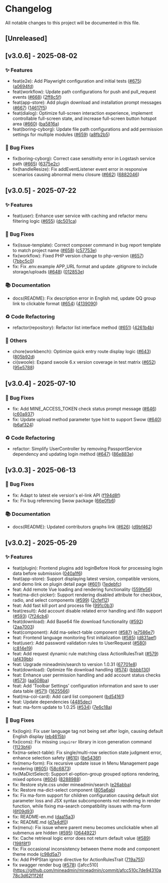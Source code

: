 # Changelog

All notable changes to this project will be documented in this file.

## [Unreleased]

## [v3.0.6] - 2025-08-02

### ✨ Features
- feat(e2e): Add Playwright configuration and initial tests ([#675](https://github.com/mineadmin/mineadmin/pull/675)) ([a0694fd](https://github.com/mineadmin/mineadmin/commit/a0694fd84da20ae758bebdc744af5188d4b3ae4d))
- feat(workflow): Update path configurations for push and pull_request events ([#668](https://github.com/mineadmin/mineadmin/pull/668)) ([2ff8c5f](https://github.com/mineadmin/mineadmin/commit/2ff8c5fb957cd2cf252f6eb33b852b3f030bb80a))
- feat(app-store): Add plugin download and installation prompt messages ([#667](https://github.com/mineadmin/mineadmin/pull/667)) ([14617f5](https://github.com/mineadmin/mineadmin/commit/14617f5b600691141e8b688fb4741d9ba35050fc))
- feat(dialog): Optimize full-screen interaction experience, implement controllable full-screen state, and increase full-screen button hotspot area ([#660](https://github.com/mineadmin/mineadmin/pull/660)) ([ba5816a](https://github.com/mineadmin/mineadmin/commit/ba5816a2d5f210f4a771d7ab960f42aa1ea65998))
- feat(boring-cyborg): Update file path configurations and add permission settings for multiple modules ([#659](https://github.com/mineadmin/mineadmin/pull/659)) ([a8fb2b5](https://github.com/mineadmin/mineadmin/commit/a8fb2b5ad117f5d3755011e7b43b2ed42dafac75))

### 🐛 Bug Fixes
- fix(boring-cyborg): Correct case sensitivity error in Logstash service path ([#665](https://github.com/mineadmin/mineadmin/pull/665)) ([6375e2c](https://github.com/mineadmin/mineadmin/commit/6375e2ce247fc040cb5d5c0b1088c5acc0de4c3b))
- fix(handleResize): Fix addEventListener event error in responsive scenarios causing abnormal menu closure ([#662](https://github.com/mineadmin/mineadmin/pull/662)) ([6882046](https://github.com/mineadmin/mineadmin/commit/6882046d84eec0350d0b889d4cbb9ab73e8cc5f1))

## [v3.0.5] - 2025-07-22

### ✨ Features
- feat(user): Enhance user service with caching and refactor menu filtering logic ([#655](https://github.com/mineadmin/mineadmin/pull/655)) ([dc501ca](https://github.com/mineadmin/mineadmin/commit/dc501ca91c84293169e51631a25e5f02e7a57192))

### 🐛 Bug Fixes
- fix(issue-template): Correct composer command in bug report template to match project name ([#658](https://github.com/mineadmin/mineadmin/pull/658)) ([c57753e](https://github.com/mineadmin/mineadmin/commit/c57753e3f547683dc3e14836c3563a51ba4edaee))
- fix(workflow): Fixed PHP version change to php-version ([#657](https://github.com/mineadmin/mineadmin/pull/657)) ([7bbc5c0](https://github.com/mineadmin/mineadmin/commit/7bbc5c09301d93b67b4539e9f321dab2165a4c77))
- fix: Fix .env.example APP_URL format and update .gitignore to include storage/uploads ([#648](https://github.com/mineadmin/mineadmin/pull/648)) ([012853e](https://github.com/mineadmin/mineadmin/commit/012853e71ae2da8ac3905c715dc9412365f925e0))

### 📚 Documentation
- docs(README): Fix description error in English md, update QQ group link to clickable format ([#654](https://github.com/mineadmin/mineadmin/pull/654)) ([4139090](https://github.com/mineadmin/mineadmin/commit/4139090a67245cc3321da875a2956dd720c255b2))

### ♻️ Code Refactoring
- refactor(repository): Refactor list interface method ([#651](https://github.com/mineadmin/mineadmin/pull/651)) ([4261b4b](https://github.com/mineadmin/mineadmin/commit/4261b4b06bf1e09af9e33979f46da7d436148095))

### 🔧 Others
- chore(workbench): Optimize quick entry route display logic ([#643](https://github.com/mineadmin/mineadmin/pull/643)) ([805b92d](https://github.com/mineadmin/mineadmin/commit/805b92dc48b1f0182f47c640b8730b5582ef4143))
- ci(swoole): Expand swoole 6.x version coverage in test matrix ([#652](https://github.com/mineadmin/mineadmin/pull/652)) ([95e5788](https://github.com/mineadmin/mineadmin/commit/95e578866e79d2d09fcaeacefdb93a3fb2796c50))

## [v3.0.4] - 2025-07-10

### 🐛 Bug Fixes
- fix: Add MINE_ACCESS_TOKEN check status prompt message ([#646](https://github.com/mineadmin/mineadmin/pull/646)) ([c60a937](https://github.com/mineadmin/mineadmin/commit/c60a9374c8c20ff3e0622b3e12dac5da602033e1))
- fix: Update upload method parameter type hint to support Swow ([#640](https://github.com/mineadmin/mineadmin/pull/640)) ([b6af324](https://github.com/mineadmin/mineadmin/commit/b6af32480010506edbf6a16c06ab72ec653a98c6))

### ♻️ Code Refactoring
- refactor: Simplify UserController by removing PassportService dependency and updating login method ([#647](https://github.com/mineadmin/mineadmin/pull/647)) ([86e883e](https://github.com/mineadmin/mineadmin/commit/86e883ea629459dfb5eac158e172da8084ca07b4))

## [v3.0.3] - 2025-06-13

### 🐛 Bug Fixes
- fix: Adapt to latest ele version's el-link API ([f194d8f](https://github.com/mineadmin/mineadmin/commit/f194d8f2c3cf7b61da23c48142deedd7b10ad3dd))
- fix: Fix bug referencing Swow package ([66e0fb6](https://github.com/mineadmin/mineadmin/commit/66e0fb6f225a81df22a488b2ed7cca08ea448d4f))

### 📚 Documentation
- docs(README): Updated contributors graphs link ([#626](https://github.com/mineadmin/mineadmin/pull/626)) ([d9bf462](https://github.com/mineadmin/mineadmin/commit/d9bf46280101bacc64edc4d0670c2f1469d079bf))

## [v3.0.2] - 2025-05-29

### ✨ Features
- feat(plugin): Frontend plugins add loginBefore Hook for processing login data before submission ([040a1f6](https://github.com/mineadmin/mineadmin/commit/040a1f6b75a72a1bd8e38d1e472639426ce7425c))
- feat(app-store): Support displaying latest version, compatible versions, and demo link on plugin detail page ([#601](https://github.com/mineadmin/mineadmin/pull/601)) ([1edebfc](https://github.com/mineadmin/mineadmin/commit/1edebfc5c789dbb7cfd0476010c3a619172ac33d))
- feat: Add remote Vue loading and rendering functionality ([559fe56](https://github.com/mineadmin/mineadmin/commit/559fe5624d1be42b9f4da292262d7d727d332121))
- feat(ma-dict-picker): Support rendering disabled attribute for checkbox, radio, and select components ([#599](https://github.com/mineadmin/mineadmin/pull/599)) ([2cfef12](https://github.com/mineadmin/mineadmin/commit/2cfef1257fb4d300bac601487f946b9672ed8fd9))
- feat: Add fast kill port and process file ([991c0b3](https://github.com/mineadmin/mineadmin/commit/991c0b3eb3f4bddfd5502af28f0d267afa6b51ae))
- feat(result): Add account disable related error handling and i18n support ([#593](https://github.com/mineadmin/mineadmin/pull/593)) ([7f24cb4](https://github.com/mineadmin/mineadmin/commit/7f24cb46524edc522ecdfca2bd01fb2e5f6d90e1))
- feat(download): Add Base64 file download functionality ([#592](https://github.com/mineadmin/mineadmin/pull/592)) ([2aa7003](https://github.com/mineadmin/mineadmin/commit/2aa7003d374d0c75626c0084cd391556e1537664))
- feat(component): Add ma-select-table component ([#587](https://github.com/mineadmin/mineadmin/pull/587)) ([e7586e7](https://github.com/mineadmin/mineadmin/commit/e7586e73a7f403bd724938da001d1bf8e30d2d2b))
- feat: Frontend language monitoring first initialization ([#585](https://github.com/mineadmin/mineadmin/pull/585)) ([d831aef](https://github.com/mineadmin/mineadmin/commit/d831aef2860425c982bb61287ba588b1b997d1da))
- feat(user): Add password validation rules to UserRequest ([#580](https://github.com/mineadmin/mineadmin/pull/580)) ([c814e19](https://github.com/mineadmin/mineadmin/commit/c814e19a0f67419fef61fbd3a817ffd1552f2a90))
- feat: Add request dynamic rule matching class ActionRulesTrait ([#579](https://github.com/mineadmin/mineadmin/pull/579)) ([af439bb](https://github.com/mineadmin/mineadmin/commit/af439bb781483b6a9c3a288e266bd54a0cc10488))
- feat: Upgrade mineadmin/search to version 1.0.31 ([67701e8](https://github.com/mineadmin/mineadmin/commit/67701e8257eaaac885764a9dc22199d7fa8fc633))
- feat(download): Optimize file download handling ([#574](https://github.com/mineadmin/mineadmin/pull/574)) ([bbbb130](https://github.com/mineadmin/mineadmin/commit/bbbb130135fc97d9e83066ed6a82b82be1a48dea))
- feat: Enhance user permission handling and add account status checks ([#573](https://github.com/mineadmin/mineadmin/pull/573)) ([aa508ba](https://github.com/mineadmin/mineadmin/commit/aa508ba7aaa25bdb6cfc2bbbc976caf7b84e154e))
- feat: Add 'Toolbar Settings' configuration information and save to user data table ([#571](https://github.com/mineadmin/mineadmin/pull/571)) ([1625566](https://github.com/mineadmin/mineadmin/commit/1625566a55ca3c1cf4273320f4fab8330f544f27))
- feat(ma-col-card): Add card list component ([bd54161](https://github.com/mineadmin/mineadmin/commit/bd54161aae8436990233c390c5713f09f3abb192))
- feat: Update dependencies ([4485dec](https://github.com/mineadmin/mineadmin/commit/4485dec4ef6ce170b925cae06feeca783448aa32))
- feat: ma-form update to 1.0.25 ([#534](https://github.com/mineadmin/mineadmin/pull/534)) ([7e6c18a](https://github.com/mineadmin/mineadmin/commit/7e6c18a2b52710e5832fa9992d07f544f1fec83e))

### 🐛 Bug Fixes
- fix(login): Fix user language tag not being set after login, causing default English display ([eb4615b](https://github.com/mineadmin/mineadmin/commit/eb4615b4745fbdef168cd5a9783ee3bb60e6d814))
- fix(icons): Fix missing `inquirer` library in icon generation command ([1123bf4](https://github.com/mineadmin/mineadmin/commit/1123bf45a9984dc517393509b0882426fbbb6cbe))
- fix(ma-select-table): Fix single/multi-row selection state judgment error, enhance selection safety ([#610](https://github.com/mineadmin/mineadmin/pull/610)) ([8e5436f](https://github.com/mineadmin/mineadmin/commit/8e5436f8d69273aa7cf5f7dbb00feebb244defcf))
- fix(menu-form): Fix recursive update issue in Menu Management page rendering ([#605](https://github.com/mineadmin/mineadmin/pull/605)) ([58c6873](https://github.com/mineadmin/mineadmin/commit/58c6873bf04d8fa811bc156644885ded6cb525b4))
- fix(MaDictSelect): Support el-option-group grouped options rendering, mixed options ([#604](https://github.com/mineadmin/mineadmin/pull/604)) ([8288988](https://github.com/mineadmin/mineadmin/commit/8288988c51ee529f8171f6d47c44425ddd14574e))
- fix: Restore style.css under mineadmin/search ([e26abba](https://github.com/mineadmin/mineadmin/commit/e26abba6658967937d1b2c6e129905d30c686525))
- fix: Restore ma-dict-select component ([805a6ab](https://github.com/mineadmin/mineadmin/commit/805a6ab7b94eb834fd18e72948c88c1b0d6ab716))
- fix: Fix ma-form support for children configuration causing default slot parameter loss and JSX syntax subcomponents not rendering in render function, while fixing ma-search compatibility issues with ma-form ([6f09d93](https://github.com/mineadmin/mineadmin/commit/6f09d939721edbba750b545cf668efe61f62f549))
- fix: README-en.md ([daa15a3](https://github.com/mineadmin/mineadmin/commit/daa15a33e23c6d600821fd36ef639227ca3d6e9c))
- fix: README.md ([d7a4df0](https://github.com/mineadmin/mineadmin/commit/d7a4df047518008e86cf21fb87559e4a8387ddb3))
- fix(menu): Fix issue where parent menu becomes unclickable when all submenus are hidden ([#595](https://github.com/mineadmin/mineadmin/pull/595)) ([0644922](https://github.com/mineadmin/mineadmin/commit/064492263501646210a2537c9ca4c24ba148259a))
- fix: Cache retrieval logic error does not return default value ([#589](https://github.com/mineadmin/mineadmin/pull/589)) ([198f8f1](https://github.com/mineadmin/mineadmin/commit/198f8f15c603edf681986518248186a476e5526d))
- fix: Fix occasional inconsistency between theme mode and component theme mode ([c98d5a7](https://github.com/mineadmin/mineadmin/commit/c98d5a79b7c836459c76033a1bab3f8227d585d7))
- fix: Add PHPStan ignore directive for ActionRulesTrait ([719a755](https://github.com/mineadmin/mineadmin/commit/719a7553b6c190a5b5323ea75dbaf6074d941fa1))
- fix swagger render bug ([#578](https://github.com/mineadmin/mineadmin/pull/578)) ([afcc510](https://github.com/mineadmin/mineadmin/commit/afcc510c7de94310a78c3d62f1f26f